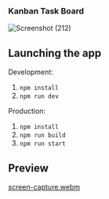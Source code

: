 ### Kanban Task Board <br>


![Screenshot (212)](https://github.com/mthirumalai2905/Kanbash-Task/assets/98790479/a87bb9d5-d3ab-4568-9419-5777576d1397)




## Launching the app

Development:
1. `npm install`
2. `npm run dev`


Production:
1. `npm install`
2. `npm run build`
3. `npm run start`

## Preview
[screen-capture.webm](https://github.com/mthirumalai2905/Kanban-Task/assets/98790479/1bed942a-5e85-4a6c-887c-204a34879672)
